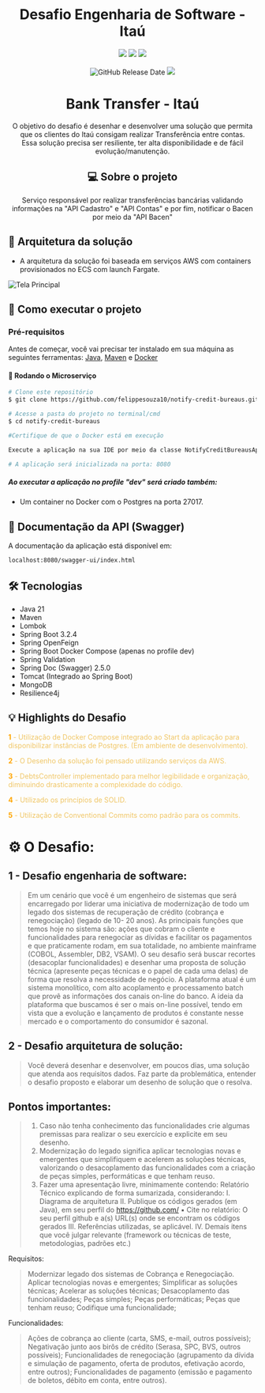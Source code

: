 <div align="center">

# Desafio Engenharia de Software - Itaú

![](https://img.shields.io/badge/Autor-Felippe%20Souza-brightgreen)
![](https://img.shields.io/badge/Language-Java-brightgreen)
![](https://img.shields.io/badge/Framework-Spring%20Boot-brightgreen)
<br><br>
![GitHub Release Date](https://img.shields.io/badge/Release%20Date-Março%202025-yellowgreen)
![](https://img.shields.io/badge/Status-Desenvolvido-brightgreen)

</div>

<div align="center">

# Bank Transfer - Itaú
O objetivo do desafio é desenhar e desenvolver uma solução que permita que os clientes do Itaú consigam realizar Transferência entre contas.
<br>Essa solução precisa ser resiliente, ter alta disponibilidade e de fácil evolução/manutenção.

## 💻 Sobre o projeto

Serviço responsável por realizar transferências bancárias validando informações na "API Cadastro" e "API Contas" e por
fim, notificar o Bacen por meio da "API Bacen"

</div>

## 💫 Arquitetura da solução
- A arquitetura da solução foi baseada em serviços AWS com containers provisionados no ECS com launch Fargate.

<img src="\notify-credit-bureaus\desafio_itau.png" alt="Tela Principal">
<br>

## 🚀 Como executar o projeto

### Pré-requisitos

Antes de começar, você vai precisar ter instalado em sua máquina as seguintes ferramentas:
[Java](https://www.oracle.com/java/technologies/javase/jdk17-archive-downloads.html), [Maven](https://maven.apache.org/download.cgi) e [Docker](https://www.docker.com/products/docker-desktop/)

#### 🎲 Rodando o Microserviço
```bash
# Clone este repositório
$ git clone https://github.com/felippesouza10/notify-credit-bureaus.git

# Acesse a pasta do projeto no terminal/cmd
$ cd notify-credit-bureaus

#Certifique de que o Docker está em execução

Execute a aplicação na sua IDE por meio da classe NotifyCreditBureausApplication.

# A aplicação será inicializada na porta: 8080 
```

##### Ao executar a aplicação no profile "dev" será criado também:
- Um container no Docker com o Postgres na porta 27017.



## 📄 Documentação da API (Swagger)

A documentação da aplicação está disponível em:

```bash
localhost:8080/swagger-ui/index.html
```

## 🛠 Tecnologias

- Java 21
- Maven
- Lombok
- Spring Boot 3.2.4
- Spring OpenFeign
- Spring Boot Docker Compose (apenas no profile dev)
- Spring Validation
- Spring Doc (Swagger) 2.5.0
- Tomcat (Integrado ao Spring Boot)
- MongoDB
- Resilience4j

## 💡 Highlights do Desafio

<span style="color:orange"><strong>1</strong></span><span style="color:#f0c665"> - Utilização de Docker Compose integrado
ao Start da aplicação para disponibilizar instâncias de Postgres.
(Em ambiente de desenvolvimento).</span>

<span style="color:orange"><strong>2</strong></span><span style="color:#f0c665"> - O Desenho da solução foi pensado
utilizando serviços da AWS.</span>

<span style="color:orange"><strong>3</strong></span><span style="color:#f0c665"> - DebtsController implementado para
melhor legibilidade e organização, diminuindo drasticamente a complexidade do código.</span>

<span style="color:orange"><strong>4</strong></span><span style="color:#f0c665"> - Utilizado os princípios de SOLID.</span>

<span style="color:orange"><strong>5</strong></span><span style="color:#f0c665"> - Utilização de Conventional Commits
como padrão para os commits.</span>

# ⚙️ O Desafio:

## 1 - Desafio engenharia de software:

> Em um cenário que você é um engenheiro de sistemas que será encarregado por liderar uma iniciativa de
modernização de todo um legado dos sistemas de recuperação de crédito (cobrança e renegociação) (legado de 10-
20 anos).
As principais funções que temos hoje no sistema são: ações que cobram o cliente e funcionalidades para renegociar
as dívidas e facilitar os pagamentos e que praticamente rodam, em sua totalidade, no ambiente mainframe (COBOL,
Assembler, DB2, VSAM). O seu desafio será buscar recortes (desacoplar funcionalidades) e desenhar uma proposta
de solução técnica (apresente peças técnicas e o papel de cada uma delas) de forma que resolva a necessidade de
negócio.
A plataforma atual é um sistema monolítico, com alto acoplamento e processamento batch que provê as informações
dos canais on-line do banco.
A ideia da plataforma que buscamos é ser o mais on-line possível, tendo em vista que a evolução e lançamento de
produtos é constante nesse mercado e o comportamento do consumidor é sazonal.

## 2 - Desafio arquitetura de solução:
> Você deverá desenhar e desenvolver, em poucos dias, uma solução que atenda aos requisitos dados.
Faz parte da problemática, entender o desafio proposto e elaborar um desenho de solução que o resolva.

## Pontos importantes:
>1. Caso não tenha conhecimento das funcionalidades crie algumas premissas para realizar o seu exercício e explicite
   em seu desenho.
>2. Modernização do legado significa aplicar tecnologias novas e emergentes que simplifiquem e acelerem as soluções
   técnicas, valorizando o desacoplamento das funcionalidades com a criação de peças simples, performáticas e que
   tenham reuso.
>3. Fazer uma apresentação livre, minimamente contendo:
   Relatório Técnico explicando de forma sumarizada, considerando:
   I. Diagrama de arquitetura
   II. Publique os códigos gerados (em Java), em seu perfil do https://github.com/
   ▪ Cite no relatório: O seu perfil github e a(s) URL(s) onde se encontram os códigos gerados
   III. Referências utilizadas, se aplicável.
   IV. Demais itens que você julgar relevante (framework ou técnicas de teste, metodologias, padrões etc.)

Requisitos:
> Modernizar legado dos sistemas de Cobrança e Renegociação.
> Aplicar tecnologias novas e emergentes;
> Simplificar as soluções técnicas;
> Acelerar as soluções técnicas;
> Desacoplamento das funcionalidades;
> Peças simples;
> Peças performáticas;
> Peças que tenham reuso;
> Codifique uma funcionalidade;

Funcionalidades:
> Ações de cobrança ao cliente (carta, SMS, e-mail, outros possíveis);
> Negativação junto aos birôs de crédito (Serasa, SPC, BVS, outros possíveis);
> Funcionalidades de renegociação (agrupamento da dívida e simulação de pagamento, oferta de produtos,
efetivação acordo, entre outros);
> Funcionalidades de pagamento (emissão e pagamento de boletos, débito em conta, entre outros).